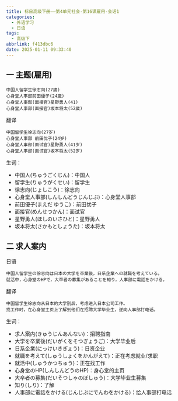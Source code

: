 ```yaml
---
title: 标日高级下册——第4单元社会-第16课雇用-会话1
categories:
  - 外语学习
  - 日语
tags:
  - 高级下
abbrlink: f413dbc6
date: 2025-01-11 09:33:40
---
```

## 一 主题(雇用)

```
中国人留学生徐志向(27歲)
心身堂人事部前田優子(24歲)
心身堂人事部(面接官)星野勇人(41)
心身堂人事部(面接官)坂本将太(52歲)
```

<!--more-->

翻译

```
中国留学生徐志向(27岁)
心身堂人事部 前田优子(24岁)
心身堂人事部(面试官)星野勇人(41岁)
心身堂人事部(面试官)坂本将太(52岁)
```

生词：

* 中国人(ちゅうごくじん)：中国人
* 留学生(りゅうがくせい)：留学生
* 徐志向(じょしこう)：徐志向
* 心身堂人事部(しんしんどうじんじぶ)：心身堂人事部
* 前田優子(まえだ ゆうこ)：前田优子
* 面接官(めんせつかん)：面试官
* 星野勇人(ほしのいさひと)：星野勇人
* 坂本将太(さかもとしょうた)：坂本将太

## 二 求人案内

日语

```
中国人留学生の徐志向は日本の大学を卒業後，日系企業への就職を考えている。
就活中，心身堂のHPで，大卒者の募集があることを知り，人事部に電話をかける。
```

翻译

```
中国留学生徐志向从日本的大学别后，考虑进入日本公司工作。
找工作时，在心身堂主页上了解到他们在招聘大学毕业生，遂向人事部打电话。
```

生词：

* 求人案内(きゅうじんあんない)：招聘指南
* 大学を卒業後(だいがくをそつぎょうご)：大学毕业后
* 日系企業(にっけいきぎょう)：日资企业
* 就職を考えて(しゅうしょくをかんがえて)：正在考虑就业/求职
* 就活中(しゅうかつちゅう)：正在找工作
* 心身堂のHP(しんしんどうのHP)：身心堂的主页
* 大卒者の募集(だいそつしゃのぼしゅう)：大学毕业生募集
* 知り(しり)：了解
* 人事部に電話をかける(じんじぶにでんわをかける)：给人事部打电话